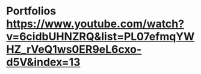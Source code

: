 # Portfolios https://www.youtube.com/watch?v=6cidbUHNZRQ&list=PL07efmqYWHZ_rVeQ1ws0ER9eL6cxo-d5V&index=13